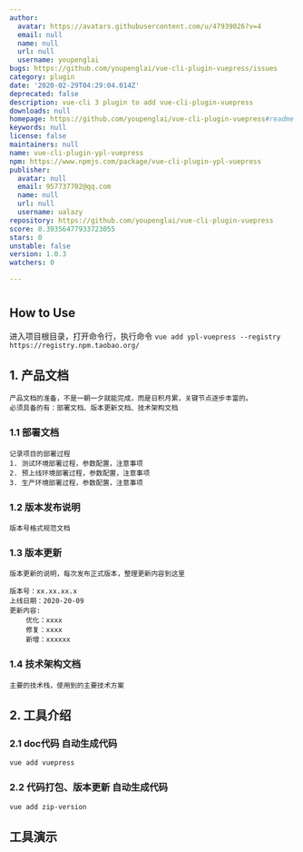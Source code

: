 ```yaml
---
author:
  avatar: https://avatars.githubusercontent.com/u/47939026?v=4
  email: null
  name: null
  url: null
  username: youpenglai
bugs: https://github.com/youpenglai/vue-cli-plugin-vuepress/issues
category: plugin
date: '2020-02-29T04:29:04.014Z'
deprecated: false
description: vue-cli 3 plugin to add vue-cli-plugin-vuepress
downloads: null
homepage: https://github.com/youpenglai/vue-cli-plugin-vuepress#readme
keywords: null
license: false
maintainers: null
name: vue-cli-plugin-ypl-vuepress
npm: https://www.npmjs.com/package/vue-cli-plugin-ypl-vuepress
publisher:
  avatar: null
  email: 957737702@qq.com
  name: null
  url: null
  username: ualazy
repository: https://github.com/youpenglai/vue-cli-plugin-vuepress
score: 0.39356477933723055
stars: 0
unstable: false
version: 1.0.3
watchers: 0

---
```


#

## How to Use
进入项目根目录，打开命令行，执行命令
`vue add ypl-vuepress --registry https://registry.npm.taobao.org/`


## 1. 产品文档
    产品文档的准备，不是一朝一夕就能完成，而是日积月累，关键节点逐步丰富的。
    必须具备的有：部署文档、版本更新文档、技术架构文档
    
### 1.1 部署文档
    记录项目的部署过程
    1. 测试环境部署过程，参数配置，注意事项
    2. 预上线环境部署过程，参数配置，注意事项
    3. 生产环境部署过程，参数配置，注意事项
    
### 1.2 版本发布说明
    版本号格式规范文档

### 1.3 版本更新
    版本更新的说明，每次发布正式版本，整理更新内容到这里
    
    版本号：xx.xx.xx.x
    上线日期：2020-20-09
    更新内容:
        优化：xxxx
        修复：xxxx
        新增：xxxxxx
    
### 1.4 技术架构文档
    主要的技术栈，使用到的主要技术方案
    
## 2. 工具介绍

### 2.1 doc代码 自动生成代码
`vue add vuepress`

### 2.2 代码打包、版本更新 自动生成代码
`vue add zip-version`

## 工具演示
